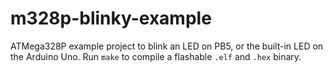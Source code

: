 # m328p-blinky-example

ATMega328P example project to blink an LED on PB5, or the built-in LED on the Arduino Uno.
Run `make` to compile a flashable `.elf` and `.hex` binary.

